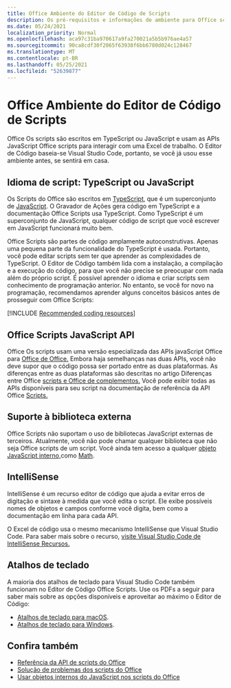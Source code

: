 ```yaml
---
title: Office Ambiente do Editor de Código de Scripts
description: Os pré-requisitos e informações de ambiente para Office scripts em Excel na Web.
ms.date: 05/24/2021
localization_priority: Normal
ms.openlocfilehash: aca97c31ba970617a9fa270021a5b5b976ae4a57
ms.sourcegitcommit: 90ca8cdf30f2065f63938f6bb6780d024c128467
ms.translationtype: MT
ms.contentlocale: pt-BR
ms.lasthandoff: 05/25/2021
ms.locfileid: "52639877"
---
```

# <a name="office-scripts-code-editor-environment"></a>Office Ambiente do Editor de Código de Scripts

Office Os scripts são escritos em TypeScript ou JavaScript e usam as APIs JavaScript Office scripts para interagir com uma Excel de trabalho. O Editor de Código baseia-se Visual Studio Code, portanto, se você já usou esse ambiente antes, se sentirá em casa.

## <a name="scripting-language-typescript-or-javascript"></a>Idioma de script: TypeScript ou JavaScript

Os Scripts do Office são escritos em [TypeScript](https://www.typescriptlang.org/docs/home.html), que é um superconjunto de [JavaScript](https://developer.mozilla.org/docs/Web/JavaScript). O Gravador de Ações gera código em TypeScript e a documentação Office Scripts usa TypeScript. Como TypeScript é um superconjunto de JavaScript, qualquer código de script que você escrever em JavaScript funcionará muito bem.

Office Scripts são partes de código amplamente autoconstrutivas. Apenas uma pequena parte da funcionalidade do TypeScript é usada. Portanto, você pode editar scripts sem ter que aprender as complexidades de TypeScript. O Editor de Código também lida com a instalação, a compilação e a execução do código, para que você não precise se preocupar com nada além do próprio script. É possível aprender o idioma e criar scripts sem conhecimento de programação anterior. No entanto, se você for novo na programação, recomendamos aprender alguns conceitos básicos antes de prosseguir com Office Scripts:

[!INCLUDE [Recommended coding resources](../includes/coding-basics-references.md)]

## <a name="office-scripts-javascript-api"></a>Office Scripts JavaScript API

Office Os scripts usam uma versão especializada das APIs javaScript Office para [Office de Office.](/office/dev/add-ins/overview/index) Embora haja semelhanças nas duas APIs, você não deve supor que o código possa ser portado entre as duas plataformas. As diferenças entre as duas plataformas são descritas no artigo Diferenças entre Office [scripts e Office de complementos.](../resources/add-ins-differences.md#apis) Você pode exibir todas as APIs disponíveis para seu script na documentação de referência da API Office [Scripts.](/javascript/api/office-scripts/overview)

## <a name="external-library-support"></a>Suporte à biblioteca externa

Office Scripts não suportam o uso de bibliotecas JavaScript externas de terceiros. Atualmente, você não pode chamar qualquer biblioteca que não seja Office scripts de um script. Você ainda tem acesso a qualquer [objeto JavaScript interno,](../develop/javascript-objects.md)como [Math](https://developer.mozilla.org/docs/Web/JavaScript/Reference/Global_Objects/Math).

## <a name="intellisense"></a>IntelliSense

IntelliSense é um recurso editor de código que ajuda a evitar erros de digitação e sintaxe à medida que você edita o script. Ele exibe possíveis nomes de objetos e campos conforme você digita, bem como a documentação em linha para cada API.

O Excel de código usa o mesmo mecanismo IntelliSense que Visual Studio Code. Para saber mais sobre o recurso, [visite Visual Studio Code de IntelliSense Recursos.](https://code.visualstudio.com/docs/editor/intellisense#_intellisense-features)

## <a name="keyboard-shortcuts"></a>Atalhos de teclado

A maioria dos atalhos de teclado para Visual Studio Code também funcionam no Editor de Código Office Scripts. Use os PDFs a seguir para saber mais sobre as opções disponíveis e aproveitar ao máximo o Editor de Código:

- [Atalhos de teclado para macOS](https://code.visualstudio.com/shortcuts/keyboard-shortcuts-macos.pdf).
- [Atalhos de teclado para Windows](https://code.visualstudio.com/shortcuts/keyboard-shortcuts-windows.pdf).

## <a name="see-also"></a>Confira também

- [Referência da API de scripts do Office](/javascript/api/office-scripts/overview)
- [Solução de problemas dos scripts do Office](../testing/troubleshooting.md)
- [Usar objetos internos do JavaScript nos scripts do Office](../develop/javascript-objects.md)
